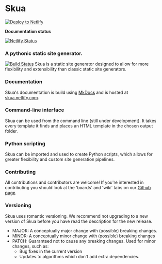 # Skua
[![Deploy to Netlify](https://www.netlify.com/img/deploy/button.svg)](https://app.netlify.com/start/deploy?repository=https://github.com/teymour-aldridge/skua-starter-project)

**Documentation status**

[![Netlify Status](https://api.netlify.com/api/v1/badges/b9b885cc-1a28-4640-be7e-d37b7b56703b/deploy-status)](https://app.netlify.com/sites/skua/deploys)


### A pythonic static site generator.
[![Build Status](https://travis-ci.org/teymour-aldridge/skua.svg?branch=master)](https://travis-ci.org/teymour-aldridge/skua)
Skua is a static site generator designed to allow for more flexibility and extensibility than classic static site generators. 
### Documentation
Skua's documentation is build using [MkDocs](https://mkdocs.org) and is hosted at [skua.netlify.com](https://skua.netlify.com).
### Command-line interface
Skua can be used from the command line (still under development). It takes every template it finds and places an HTML template in the chosen output folder. 
### Python scripting
Skua can be imported and used to create Python scripts, which allows for greater flexibility and custom site generation pipelines. 
### Contributing
All contributions and contributors are welcome! If you're interested in contributing you should look at the 'boards' and 'wiki' tabs on our [Github page](https://github.com/teymour-aldridge/skua). 
### Versioning
Skua uses romantic versioning. We recommend not upgrading to a new version of Skua before you have read the description for the new release. 
* MAJOR: A conceptually major change with (possible) breaking changes.
* MINOR: A conceptually minor change with (possible) breaking changes
* PATCH: Guaranteed not to cause any breaking changes. Used for minor changes, such as:
    * Bug fixes in the current version
    * Updates to algorithms which don't add extra dependencies.